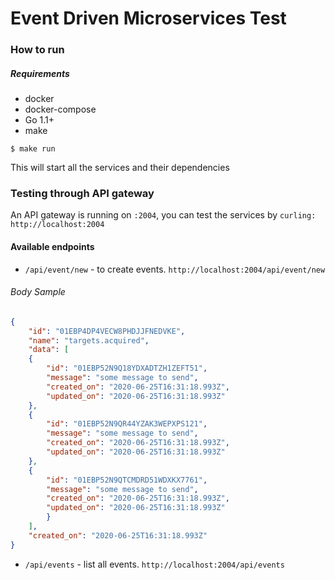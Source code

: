 # Event Driven Microservices Test

### How to run
##### Requirements
* docker
* docker-compose
* Go 1.1+
* make

```shell script
$ make run
```

This will start all the services and their dependencies

### Testing through API gateway

An API gateway is running on `:2004`, you can test the services by `curling: http://localhost:2004`

#### Available endpoints
* `/api/event/new` -  to create events. `http://localhost:2004/api/event/new`
###### Body Sample
```json
{
    "id": "01EBP4DP4VECW8PHDJJFNEDVKE",
    "name": "targets.acquired",
    "data": [
    {
        "id": "01EBP52N9Q18YDXADTZH1ZEFT51",
        "message": "some message to send",
        "created_on": "2020-06-25T16:31:18.993Z",
        "updated_on": "2020-06-25T16:31:18.993Z"
    },
    {
        "id": "01EBP52N9QR44YZAK3WEPXPS121",
        "message": "some message to send",
        "created_on": "2020-06-25T16:31:18.993Z",
        "updated_on": "2020-06-25T16:31:18.993Z"
    },
    {
        "id": "01EBP52N9QTCMDRD51WDXKX7761",
        "message": "some message to send",
        "created_on": "2020-06-25T16:31:18.993Z",
        "updated_on": "2020-06-25T16:31:18.993Z"
        }
    ],
    "created_on": "2020-06-25T16:31:18.993Z"
}
```

* `/api/events` - list all events. `http://localhost:2004/api/events`
